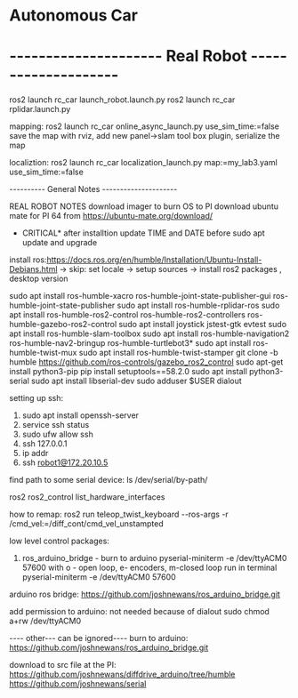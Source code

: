 # Autonomous Car

# --------------------- Real Robot --------------------

ros2 launch rc_car launch_robot.launch.py
ros2 launch rc_car rplidar.launch.py 

mapping:
ros2 launch rc_car online_async_launch.py use_sim_time:=false
save the map with rviz, add new panel->slam tool box plugin, serialize the map

localiztion:
ros2 launch rc_car localization_launch.py map:=my_lab3.yaml use_sim_time:=false


---------- General Notes ---------------------

REAL ROBOT NOTES
download imager to burn OS to PI
download ubuntu mate for PI 64 from https://ubuntu-mate.org/download/


* CRITICAL*
after installtion update TIME and DATE before sudo apt update and upgrade

install ros:https://docs.ros.org/en/humble/Installation/Ubuntu-Install-Debians.html
        -> skip: set locale
        -> setup sources
        -> install ros2 packages , desktop version



sudo apt install ros-humble-xacro ros-humble-joint-state-publisher-gui ros-humble-joint-state-publisher
sudo apt install ros-humble-rplidar-ros
sudo apt install ros-humble-ros2-control ros-humble-ros2-controllers ros-humble-gazebo-ros2-control
sudo apt install joystick jstest-gtk evtest 
sudo apt install ros-humble-slam-toolbox
sudo apt install ros-humble-navigation2 ros-humble-nav2-bringup ros-humble-turtlebot3*
sudo apt install ros-humble-twist-mux 
sudo apt install ros-humble-twist-stamper
git clone -b humble https://github.com/ros-controls/gazebo_ros2_control
sudo apt-get install python3-pip
pip install setuptools==58.2.0
sudo apt install python3-serial 
sudo apt install libserial-dev
sudo adduser $USER dialout

setting up ssh:
1. sudo apt install openssh-server
2. service ssh status
3. sudo ufw allow ssh
4. ssh 127.0.0.1
5. ip addr
6. ssh robot1@172.20.10.5


find path to some serial device:
ls /dev/serial/by-path/

ros2 ros2_control list_hardware_interfaces


how to remap:
ros2 run teleop_twist_keyboard --ros-args -r /cmd_vel:=/diff_cont/cmd_vel_unstampted


low level control packages:
1. ros_arduino_bridge - burn to arduino
pyserial-miniterm -e /dev/ttyACM0 57600
with o - open loop, e- encoders, m-closed loop
run in terminal 
pyserial-miniterm -e /dev/ttyACM0 57600


arduino ros bridge:
https://github.com/joshnewans/ros_arduino_bridge.git

add permission to arduino: not needed because of dialout
sudo chmod a+rw /dev/ttyACM0



---- other--- can be ignored----
burn to arduino: https://github.com/joshnewans/ros_arduino_bridge.git

download to src file at the PI:
https://github.com/joshnewans/diffdrive_arduino/tree/humble
https://github.com/joshnewans/serial